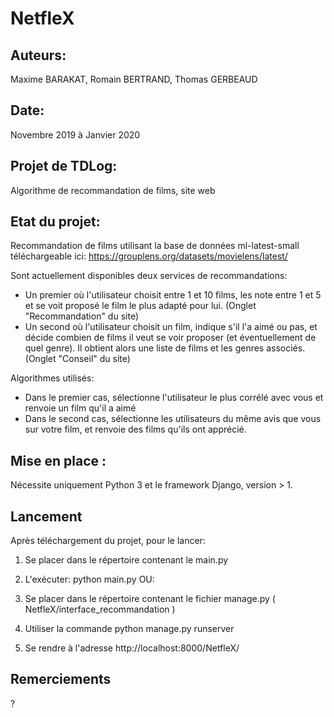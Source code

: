 # NetfleX

## Auteurs: 
Maxime BARAKAT, Romain BERTRAND, Thomas GERBEAUD
## Date: 
Novembre 2019 à Janvier 2020


## Projet de TDLog:
Algorithme de recommandation de films, site web

## Etat du projet:

Recommandation de films utilisant la base de données ml-latest-small téléchargeable ici:
https://grouplens.org/datasets/movielens/latest/

Sont actuellement disponibles deux services de recommandations:
- Un premier où l'utilisateur choisit entre 1 et 10 films, les note entre 1 et 5 et se voit proposé le film le plus adapté pour lui. (Onglet "Recommandation" du site)
- Un second où l'utilisateur choisit un film, indique s'il l'a aimé ou pas, et décide combien de films il veut se voir proposer (et éventuellement de quel genre). Il obtient alors une liste de films et les genres associés. (Onglet "Conseil" du site)

Algorithmes utilisés:
- Dans le premier cas, sélectionne l'utilisateur le plus corrélé avec vous et renvoie un film qu'il a aimé
- Dans le second cas, sélectionne les utilisateurs du même avis que vous sur votre film, et renvoie des films qu'ils ont apprécié.


## Mise en place : 
Nécessite uniquement Python 3 et le framework Django, version > 1.

## Lancement
Après téléchargement du projet, pour le lancer:

1. Se placer dans le répertoire contenant le main.py
2. L'exécuter: 
    python main.py
OU:
1. Se placer dans le répertoire contenant le fichier manage.py ( NetfleX/interface_recommandation )
2. Utiliser la commande 
    python manage.py runserver

3. Se rendre à l'adresse http://localhost:8000/NetfleX/


## Remerciements
?
